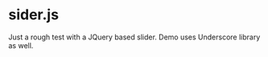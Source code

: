sider.js
========

Just a rough test with a JQuery based slider. Demo uses Underscore library as well.
